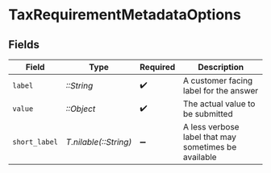 # TaxRequirementMetadataOptions


## Fields

| Field                                                | Type                                                 | Required                                             | Description                                          |
| ---------------------------------------------------- | ---------------------------------------------------- | ---------------------------------------------------- | ---------------------------------------------------- |
| `label`                                              | *::String*                                           | :heavy_check_mark:                                   | A customer facing label for the answer               |
| `value`                                              | *::Object*                                           | :heavy_check_mark:                                   | The actual value to be submitted                     |
| `short_label`                                        | *T.nilable(::String)*                                | :heavy_minus_sign:                                   | A less verbose label that may sometimes be available |